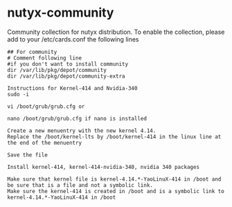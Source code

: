 # nutyx-community
Community collection for nutyx distribution.
To enable the collection, please add to your /etc/cards.conf the following lines

```
## For community
# Comment following line
#if you don't want to install community
dir /var/lib/pkg/depot/community
dir /var/lib/pkg/depot/community-extra
```
```
Instructions for Kernel-414 and Nvidia-340
sudo -i

vi /boot/grub/grub.cfg or 

nano /boot/grub/grub.cfg if nano is installed

Create a new menuentry with the new kernel 4.14.
Replace the /boot/kernel-lts by /boot/kernel-414 in the linux line at the end of the menuentry

Save the file

Install kernel-414, kernel-414-nvidia-340, nvidia 340 packages

Make sure that kernel file is kernel-4.14.*-YaoLinuX-414 in /boot and be sure that is a file and not a symbolic link.
Make sure the kernel-414 is created in /boot and is a symbolic link to kernel-4.14.*-YaoLinuX-414 in /boot
 ```
